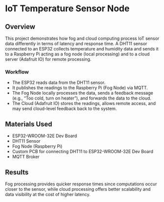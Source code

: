 # IoT Temperature Sensor Node
## Overview
This project demonstrates how fog and cloud computing process IoT sensor data differently in terms of latency and response time.
A DHT11 sensor connected to an ESP32 collects temperature and humidity data and sends it to a Raspberry Pi acting as a fog node (local processing) and to a cloud server (Adafruit IO) for remote processing.

### Workflow
* The ESP32 reads data from the DHT11 sensor.
* It publishes the readings to the Raspberry Pi (Fog Node) via MQTT.
* The Fog Node locally processes the data, sends a feedback message (e.g., “Too cold, turn on heater”), and forwards the data to the cloud.
* The Cloud (Adafruit IO) stores the readings, allows remote access, and may send cloud-level feedback back to the system.

## Materials Used
* ESP32-WROOM-32E Dev Board
* DHT11 Sensor
* Fog Node (Raspberry Pi)
* Custom PCB for connecting DHT11 to ESP32-WROOM-32E Dev Board
* MQTT Broker

## Results
Fog processing provides quicker response times since computations occur closer to the sensor, while cloud processing offers better scalability and data visibility at the cost of higher latency.

